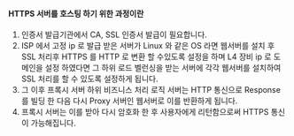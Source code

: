 #### HTTPS 서버를 호스팅 하기 위한 과정이란

1. 인증서 발급기관에서 CA, SSL 인증서 발급이 필요합니다.
2. ISP 에서 고정 ip 로 발급 받은 서버가 Linux 와 같은 OS 라면 웹서버를 설치 후 SSL 처리후 HTTPS 를 HTTP 로 변환
할 수있도록 설정을 하며 L4 장비 ip 로 도메인을 설정 하였다면 그 하위 로드 벨런싱을 받는 서버에 각각 웹서버를 설치하여 SSL 처리를 할 수 있도록
설정하게 됩니다.
3. 그 이후 프록시 서버 하위 비즈니스 처리 로직 서버는 HTTP 통신으로 Response 를 빌딩 한 다음 다시 Proxy 서버인 웹서버로 이를 반환하게 됩니다.
4. 프록시 서버는 이를 받아 다시 암호화 한 후 사용자에게 리턴함으로써 HTTPS 통신이 가능해집니다.
